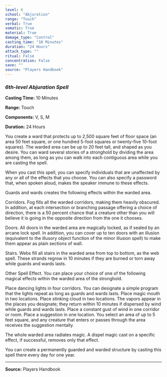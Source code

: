 ```yaml
---
level: 6
school: "Abjuration"
range: "Touch"
verbal: True
somatic: True
material: True
damage_type: "Control"
casting_time: "10 Minutes"
duration: "24 Hours"
attack_type: ""
ritual: False
concentration: False
save: ""
source: "Players Handbook"
---
```


### *6th-level Abjuration Spell*

**Casting Time:** 10 Minutes

**Range:** Touch

**Components:** V, S, M

**Duration:** 24 Hours

You create a ward that protects up to 2,500 square feet of floor space (an area 50 feet square, or one hundred 5-foot squares or twenty-five 10-foot squares). The warded area can be up to 20 feet tall, and shaped as you desire. You can ward several stories of a stronghold by dividing the area among them, as long as you can walk into each contiguous area while you are casting the spell.
 
 When you cast this spell, you can specify individuals that are unaffected by any or all of the effects that you choose. You can also specify a password that, when spoken aloud, makes the speaker immune to these effects.
 
 Guards and wards creates the following effects within the warded area.
 
 Corridors. Fog fills all the warded corridors, making them heavily obscured. In addition, at each intersection or branching passage offering a choice of direction, there is a 50 percent chance that a creature other than you will believe it is going in the opposite direction from the one it chooses.
 
 Doors. All doors in the warded area are magically locked, as if sealed by an arcane lock spell. In addition, you can cover up to ten doors with an illusion (equivalent to the illusory object function of the minor illusion spell) to make them appear as plain sections of wall.
 
 Stairs. Webs fill all stairs in the warded area from top to bottom, as the web spell. These strands regrow in 10 minutes if they are burned or torn away while guards and wards lasts.
 
 Other Spell Effect. You can place your choice of one of the following magical effects within the warded area of the stronghold.
 
  Place dancing lights in four corridors. You can designate a simple program that the lights repeat as long as guards and wards lasts.
  Place magic mouth in two locations.
  Place stinking cloud in two locations. The vapors appear in the places you designate; they return within 10 minutes if dispersed by wind while guards and wards lasts.
  Place a constant gust of wind in one corridor or room.
  Place a suggestion in one location. You select an area of up to 5 feet square, and any creature that enters or passes through the area receives the suggestion mentally.
 
 
 The whole warded area radiates magic. A dispel magic cast on a specific effect, if successful, removes only that effect.
 
 You can create a permanently guarded and warded structure by casting this spell there every day for one year.

---
**Source:** Players Handbook
